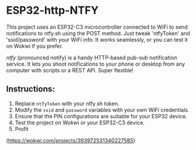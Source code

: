 # ESP32-http-NTFY

This project uses an ESP32-C3 microcontroller connected to WiFi to send notifications to ntfy.sh using the POST method. Just tweak 'ntfyToken' and 'ssid/password' with your WiFi info. It works seamlessly, or you can test it on Wokwi if you prefer.

*ntfy* (pronounced notify) is a handy HTTP-based pub-sub notification service. It lets you shoot notifications to your phone or desktop from any computer with scripts or a REST API. Super flexible!

## Instructions:

1. Replace `ntfyToken` with your ntfy.sh token.
2. Modify the `ssid` and `password` variables with your own WiFi credentials.
3. Ensure that the PIN configurations are suitable for your ESP32 device.
4. Test the project on Wokwi or your ESP32-C3 device.
5. Profit

(https://wokwi.com/projects/393972531340227585)
